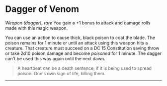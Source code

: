 # Dagger of Venom
*Weapon (dagger), rare*
You gain a +1 bonus to attack and damage rolls made with this magic weapon.

You can use an action to cause thick, black poison to coat the blade. The poison remains for 1 minute or until an attack using this weapon hits a creature. That creature must succeed on a DC 15 Constitution saving throw or take 2d10 poison damage and become *poisoned* for 1 minute. The dagger can't be used this way again until the next dawn.

> A heartbeat can be a death sentence, if it is being used to spread poison. One's own sign of life, killing them.

---

